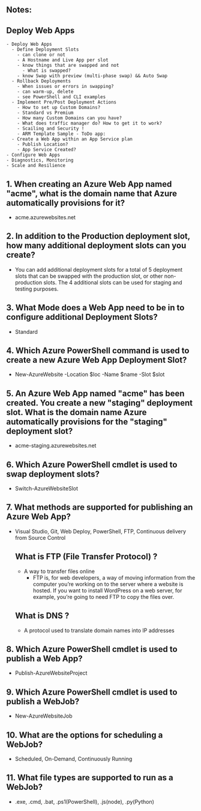 <!--1.1 Deploy Web Apps-->

## Notes:

## Deploy Web Apps

    - Deploy Web Apps
      - Define Deployment Slots
        - can clone or not
        - A Hostname and Live App per slot
        - know things that are swapped and not
          - What is swapped?
        - know Swap with preview (multi-phase swap) && Auto Swap
      - Rollback Deployments
        - When issues or errors in swapping?
        - can warm-up, delete
        - see PowerShell and CLI examples
      - Implement Pre/Post Deployment Actions
        - How to set up Custom Domains?
        - Standard vs Premium
        - How many Custom Domains can you have?
        - What does traffic manager do? How to get it to work?
        - Scailing and Security !
        - ARM Template Sample - ToDo app:
      - Create a Web App within an App Service plan
        - Publish Location?
        - App Service Created?
    - Configure Web Apps
    - Diagnostics, Monitoring
    - Scale and Resilience

<!-- Practice questions -->

## 1. When creating an Azure Web App named "acme", what is the domain name that Azure automatically provisions for it?

- acme.azurewebsites.net

## 2. In addition to the Production deployment slot, how many additional deployment slots can you create?

- You can add additional deployment slots for a total of 5 deployment slots that can be swapped with the production slot, or other non-production slots. The 4 additional slots can be used for staging and testing purposes.

## 3. What Mode does a Web App need to be in to configure additional Deployment Slots?

- Standard

## 4. Which Azure PowerShell command is used to create a new Azure Web App Deployment Slot?

- New-AzureWebsite -Location $loc -Name $name -Slot $slot

## 5. An Azure Web App named "acme" has been created. You create a new "staging" deployment slot. What is the domain name Azure automatically provisions for the "staging" deployment slot?

- acme-staging.azurewebsites.net

## 6. Which Azure PowerShell cmdlet is used to swap deployment slots?

- Switch-AzureWebsiteSlot

## 7. What methods are supported for publishing an Azure Web App?

- Visual Studio, Git, Web Deploy, PowerShell, FTP, Continuous delivery from Source Control
  ## What is FTP (File Transfer Protocol) ?
  - A way to transfer files online
    - FTP is, for web developers, a way of moving information from the computer you’re working on to the server where a website is hosted. If you want to install WordPress on a web server, for example, you’re going to need FTP to copy the files over.
  ## What is DNS ?
  - A protocol used to translate domain names into IP addresses

## 8. Which Azure PowerShell cmdlet is used to publish a Web App?

- Publish-AzureWebsiteProject

## 9. Which Azure PowerShell cmdlet is used to publish a WebJob?

- New-AzureWebsiteJob

## 10. What are the options for scheduling a WebJob?

- Scheduled, On-Demand, Continuously Running

## 11. What file types are supported to run as a WebJob?

- .exe, .cmd, .bat, .ps1(PowerShell), .js(node), .py(Python)
